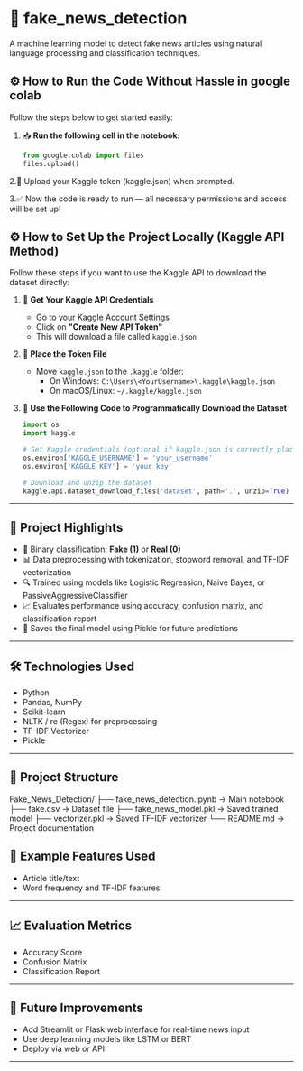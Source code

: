 #  📰 fake_news_detection
A machine learning model to detect fake news articles using natural language processing and classification techniques.

## ⚙️ How to Run the Code Without Hassle in google colab

Follow the steps below to get started easily:

1. 📥 **Run the following cell in the notebook:**

   ```python
   from google.colab import files
   files.upload()
2.🔐 Upload your Kaggle token (kaggle.json) when prompted.

3.✅ Now the code is ready to run — all necessary permissions and access will be set up!

## ⚙️ How to Set Up the Project Locally (Kaggle API Method)

Follow these steps if you want to use the Kaggle API to download the dataset directly:

1. 🔑 **Get Your Kaggle API Credentials**  
   - Go to your [Kaggle Account Settings](https://www.kaggle.com/account)
   - Click on **"Create New API Token"**
   - This will download a file called `kaggle.json`

2. 📁 **Place the Token File**  
   - Move `kaggle.json` to the `.kaggle` folder:
     - On Windows: `C:\Users\<YourUsername>\.kaggle\kaggle.json`
     - On macOS/Linux: `~/.kaggle/kaggle.json`

3. 🧠 **Use the Following Code to Programmatically Download the Dataset**

   ```python
   import os
   import kaggle

   # Set Kaggle credentials (optional if kaggle.json is correctly placed)
   os.environ['KAGGLE_USERNAME'] = 'your_username'
   os.environ['KAGGLE_KEY'] = 'your_key'

   # Download and unzip the dataset
   kaggle.api.dataset_download_files('dataset', path='.', unzip=True)

---
## 📌 Project Highlights

- 🧠 Binary classification: **Fake (1)** or **Real (0)**
- 📊 Data preprocessing with tokenization, stopword removal, and TF-IDF vectorization
- 🔍 Trained using models like Logistic Regression, Naive Bayes, or PassiveAggressiveClassifier
- 📈 Evaluates performance using accuracy, confusion matrix, and classification report
- 💾 Saves the final model using Pickle for future predictions

---

## 🛠️ Technologies Used

- Python
- Pandas, NumPy
- Scikit-learn
- NLTK / re (Regex) for preprocessing
- TF-IDF Vectorizer
- Pickle

---

## 📁 Project Structure

Fake_News_Detection/
├── fake_news_detection.ipynb → Main notebook
├── fake.csv → Dataset file
├── fake_news_model.pkl → Saved trained model
├── vectorizer.pkl → Saved TF-IDF vectorizer
└── README.md → Project documentation

## 🧪 Example Features Used

- Article title/text
- Word frequency and TF-IDF features

---

## 📈 Evaluation Metrics

- Accuracy Score
- Confusion Matrix
- Classification Report

---

## 📌 Future Improvements

- Add Streamlit or Flask web interface for real-time news input
- Use deep learning models like LSTM or BERT
- Deploy via web or API

---
